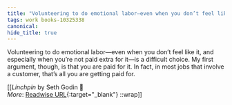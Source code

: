 ```yaml
---
title: "Volunteering to do emotional labor—even when you don’t feel like ..."
tags: work books-10325338
canonical: 
hide_title: true
---
```


Volunteering to do emotional labor—even when you don’t feel like it, and especially when you’re not paid extra for it—is a difficult choice. My first argument, though, is that you are paid for it. In fact, in most jobs that involve a customer, that’s all you are getting paid for.


[[<cite>_Linchpin_</cite> by Seth Godin 📕<br>
_More_: [Readwise URL](https://readwise.io/open/210672358){:target="_blank"}
::wrap]]